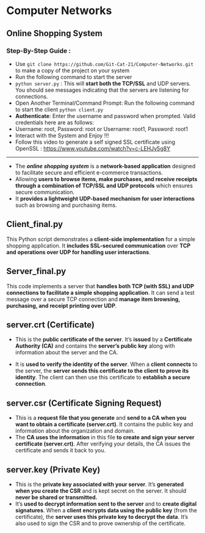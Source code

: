 # Computer Networks
## Online Shopping System
### Step-By-Step Guide :
- Use ```git clone https://github.com/Git-Cat-21/Computer-Networks.git``` to make a copy of the project on your system
- Run the following command to start the server
- ```python server.py``` : This will **start both the TCP/SSL** and UDP servers. You should see messages indicating that the servers are listening for connections.
- Open Another Terminal/Command Prompt:
Run the following command to start the client ```python client.py```
- **Authenticate**:
Enter the username and password when prompted.
Valid credentials here are as follows:
 - Username: root, Password: root or 
 Username: root1, Password: root1
- Interact with the System and Enjoy !!!
- Follow this video to generate a self signed SSL certificate using OpenSSL : https://www.youtube.com/watch?v=c-LEHJy5g8Y
--------------------
- The ***online shopping system*** is a **network-based application** designed to facilitate secure and efficient e-commerce transactions. 
- Allowing **users to browse items, make purchases, and receive receipts through a combination of TCP/SSL and UDP protocols** which ensures secure communication. 
- It **provides a lightweight UDP-based mechanism for user interactions** such as browsing and purchasing items.

## Client_final.py
This Python script demonstrates a **client-side implementation** for a simple shopping application. It **includes SSL-secured communication** over **TCP and operations over UDP for handling user interactions**.

## Server_final.py
This code implements a server that **handles both TCP (with SSL) and UDP connections to facilitate a simple shopping application**. It  can send a test message over a secure TCP connection and **manage item browsing, purchasing, and receipt printing over UDP**.

## server.crt (Certificate)
- This is the **public certificate of the server**. It’s **issued** by a **Certificate Authority (CA)** and contains the **server’s public key** along with information about the server and the CA.

- It is **used to verify the identity of the server**. When a **client connects** to the server, the **server sends this certificate to the client to prove its identity**. The client can then use this certificate to **establish a secure connection**.

## server.csr (Certificate Signing Request)
- This is a **request file that you generate** and **send to a CA when you want to obtain a certificate (server.crt)**. It contains the public key and information about the organization and domain.
- The **CA uses the information** in this file **to create and sign your server certificate (server.crt)**. After verifying your details, the CA issues the certificate and sends it back to you.

## server.key (Private Key)
- This is the **private key associated with your server**. It’s **generated when you create the CSR** and is kept secret on the server. It should **never be shared or transmitted.**
- It’s **used to decrypt information sent to the server** and to **create digital signatures**. When a **client encrypts data using the public key** (from the certificate), the **server uses this private key to decrypt the data**. It’s also used to sign the CSR and to prove ownership of the certificate.